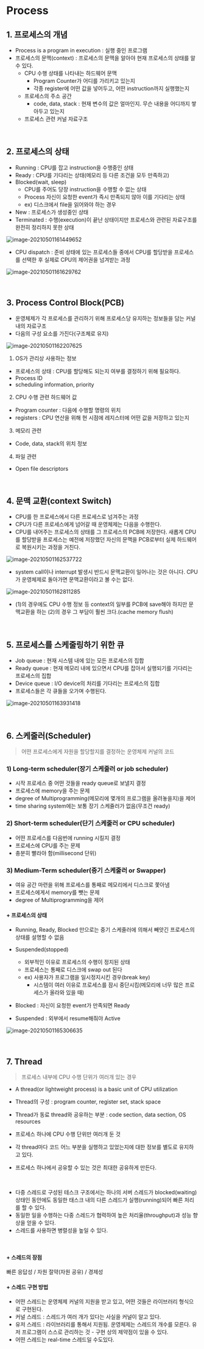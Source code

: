 # Process

## 1. 프로세스의 개념

- Process is a program in execution : 실행 중인 프로그램
- 프로세스의 문맥(context) : 프로세스의 문맥을 알아야 현재 프로세스의 상태를 알 수 있다.
  - CPU 수행 상태를 나타내는 하드웨어 문맥
    - Program Counter가 어디를 가리키고 있는지
    - 각종 register에 어떤 값을 넣어두고, 어떤 instruction까지 실행했는지
  - 프로세스의 주소 공간
    - code, data, stack : 현재 변수의 값은 얼마인지. 무슨 내용을 어디까지 쌓아두고 있는지
  - 프로세스 관련 커널 자료구조

<br>

## 2. 프로세스의 상태

- Running : CPU를 잡고 instruction을 수행중인 상태
- Ready : CPU를 기다리는 상태(메모리 등 다른 조건을 모두 만족하고)
- Blocked(wait, sleep)
  - CPU를 주어도 당장 instruction을 수행할 수 없는 상태
  - Process 자신이 요청한 event가 즉시 만족되지 않아 이를 기다리는 상태
  - ex) 디스크에서 file을 읽어와야 하는 경우
- New : 프로세스가 생성중인 상태
- Terminated : 수행(execution)이 끝난 상태이지만 프로세스와 관련된 자료구조를 완전히 정리하지 못한 상태

![image-20210501161449652](03_process.assets/image-20210501161449652.png)

- CPU dispatch : 준비 상태에 있는 프로세스들 중에서 CPU를 할당받을 프로세스를 선택한 후 실제로 CPU의 제어권을 넘겨받는 과정

![image-20210501161629762](03_process.assets/image-20210501161629762.png)

<br>

## 3. Process Control Block(PCB)

- 운영체제가 각 프로세스를 관리하기 위해 프로세스당 유지하는 정보들을 담는 커널 내의 자료구조
- 다음의 구성 요소를 가진다(구조체로 유지)

![image-20210501162207625](03_process.assets/image-20210501162207625.png)

1) OS가 관리상 사용하는 정보

- 프로세스의 상태 : CPU를 할당해도 되는지 여부를 결정하기 위해 필요하다.
- Process ID
- scheduling information, priority

2) CPU 수행 관련 하드웨어 값

- Program counter : 다음에 수행할 명령의 위치
- registers : CPU 연산을 위해 현 시점에 레지스터에 어떤 값을 저장하고 있는지

3) 메모리 관련

- Code, data, stack의 위치 정보

4) 파일 관련

- Open file descriptors

<br>

## 4. 문맥 교환(context Switch)

- CPU를 한 프로세스에서 다른 프로세스로 넘겨주는 과정
- CPU가 다른 프로세스에게 넘어갈 때 운영체제는 다음을 수행한다.
- CPU를 내어주는 프로세스의 상태를 그 프로세스의 PCB에 저장한다. 새롭게 CPU를 할당받을 프로세스는 예전에 저장했던 자신의 문맥을 PCB로부터 실제 하드웨어로 복원시키는 과정을 거친다.

![image-20210501162537722](03_process.assets/image-20210501162537722.png)

- system call이나 interrupt 발생시 반드시 문맥교환이 일어나는 것은 아니다. CPU가 운영체제로 돌아가면 문맥교환이라고 볼 수는 없다.

![image-20210501162811285](03_process.assets/image-20210501162811285.png)

- (1)의 경우에도 CPU 수행 정보 등 context의 일부를 PCB에 save해야 하지만 문맥교환을 하는 (2)의 경우 그 부담이 훨씬 크다.(cache memory flush)

<br>

## 5. 프로세스를 스케줄링하기 위한 큐

- Job queue : 현재 시스템 내에 있는 모든 프로세스의 집합
- Ready queue : 현재 메모리 내에 있으면서 CPU를 잡아서 실행되기를 기다리는 프로세스의 집합
- Device queue : I/O device의 처리를 기다리는 프로세스의 집합
- 프로세스들은 각 큐들을 오가며 수행된다.

![image-20210501163931418](03_process.assets/image-20210501163931418.png)

<br>

## 6. 스케줄러(Scheduler)

> 어떤 프로세스에게 자원을 할당할지를 결정하는 운영체제 커널의 코드

### 1) Long-term scheduler(장기 스케줄러 or job scheduler)

- 시작 프로세스 중 어떤 것들을 ready queue로 보낼지 결정
- 프로세스에 memory을 주는 문제
- degree of Multiprogramming(메모리에 몇개의 프로그램을 올려놓을지)을 제어
- time sharing  system에는 보통 장기 스케쥴러가 없음(무조건 ready)

### 2) Short-term scheduler(단기 스케줄러 or CPU scheduler)

- 어떤 프로세스를 다음번에 running 시킬지 결정
- 프로세스에 CPU를 주는 문제
- 충분히 빨라야 함(millisecond 단위)

### 3) Medium-Term scheduler(중기 스케줄러 or Swapper)

- 여유 공간 마련을 위해 프로세스를 통째로 메모리에서 디스크로 쫓아냄
- 프로세스에게서 memory를 뺏는 문제
- degree of Multiprogramming을 제어



#### + 프로세스의 상태

- Running, Ready, Blocked 만으로는 중기 스케줄러에 의해서 빼앗긴 프로세스의 상태를 설명할 수 없음

- Suspended(stopped)
  - 외부적인 이유로 프로세스의 수행이 정지된 상태
  - 프로세스는 통째로 디스크에 swap out 된다
  - ex) 사용자가 프로그램을 일시정지시킨 경우(break key)
    - 시스템이 여러 이유로 프로세스를 잠시 중단시킴(메모리에 너무 많은 프로세스가 올라와 있을 때)
- Blocked : 자신이 요청한 event가 만족되면 Ready
- Suspended : 외부에서 resume해줘야 Active

![image-20210501165306635](03_process.assets/image-20210501165306635.png)

<br>

## 7. Thread

> 프로세스 내부에 CPU 수행 단위가 여러개 있는 경우

- A thread(or lightweight process) is a basic unit of CPU utilization

- Thread의 구성 : program counter, register set, stack space
- Thread가 동료 thread와 공유하는 부분 : code section, data section, OS resources
- 프로세스 하나에 CPU 수행 단위만 여러개 둔 것
- 각 thread마다 코드 어느 부분을 실행하고 있었는지에 대한 정보를 별도로 유지하고 있다.
- 프로세스 하나에서 공유할 수 있는 것은 최대한 공유하게 만든다.

<br>

- 다중 스레드로 구성된 테스크 구조에서는 하나의 서버 스레드가 blocked(waiting) 상태인 동안에도 동일한 태스크 내의 다른 스레드가 실행(running)되어 빠른 처리를 할 수 있다.
- 동일한 일을 수행하는 다중 스레드가 협력하여 높은 처리율(throughput)과 성능 향상을 얻을 수 있다.
- 스레드를 사용하면 병렬성을 높일 수 있다.

<br>

#### + 스레드의 장점

빠른 응답성  / 자원 절약(자원 공유) / 경제성

 

#### + 스레드 구현 방법

- 어떤 스레드는 운영체제 커널의 지원을 받고 있고, 어떤 것들은 라이브러리 형식으로 구현된다.
- 커널 스레드 : 스레드가 여러 개가 있다는 사실을 커널이 알고 있다. 
- 유저 스레드 : 라이브러리를 통해서 지원됨. 운영체제는 스레드의 개수를 모른다. 유저 프로그램이 스스로 관리하는 것 - 구현 상의 제약점이 있을 수 있다. 
- 어떤 스레드는 real-time 스레드일 수도있다.

